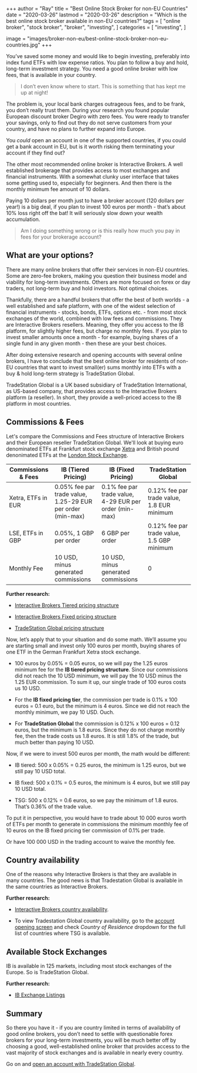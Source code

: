+++
author = "Ray"
title = "Best Online Stock Broker for non-EU Countries"
date = "2020-03-26"
lastmod = "2020-03-26"
description = "Which is the best online stock broker available in non-EU countries?"
tags = [
    "online broker",
    "stock broker",
    "broker",
    "investing",
]
categories = [
    "investing",
]

image = "images/broker-non-eu/best-online-stock-broker-non-eu-countries.jpg"
+++

You’ve saved some money and would like to begin investing, preferably into index fund ETFs with low expense ratios. You plan to follow a buy and hold, long-term investment strategy. You need a good online broker with low fees, that is available in your country.

> I don’t even know where to start. This is something that has kept me up at night!

The problem is, your local bank charges outrageous fees, and to be frank, you don’t really trust them. During your research you found popular European discount broker Degiro with zero fees. You were ready to transfer your savings, only to find out they do not serve customers from your country, and have no plans to further expand into Europe. 

You *could* open an account in one of the supported countries, if you could get a bank account in EU, but is it worth risking them terminating your account if they find out?

The other most recommended online broker is Interactive Brokers. A well established brokerage that provides access to most exchanges and financial instruments. With a somewhat clunky user interface that takes some getting used to, especially for beginners. And then there is the monthly minimum fee amount of 10 dollars.

Paying 10 dollars per month just to have a broker account (120 dollars per year!) is a big deal, if you plan to invest 100 euros per month - that’s about 10% loss right off the bat! It will seriously slow down your wealth accumulation.

> Am I doing something wrong or is this really how much you pay in fees for your brokerage account?

## What are your options?

There are many online brokers that offer their services in non-EU countries. Some are zero-fee brokers, making you question their business model and viability for long-term investments. Others are more focused on forex or day traders, not long-term buy and hold investors. Not optimal choices.

Thankfully, there are a handful brokers that offer the best of both worlds - a well established and safe platform, with one of the widest selection of financial instruments - stocks, bonds, ETFs, options etc. - from most stock exchanges of the world, combined with low fees and commissions. They are Interactive Brokers resellers. Meaning, they offer you access to the IB platform, for slightly higher fees, but charge no monthly fees. If you plan to invest smaller amounts once a month - for example, buying shares of a single fund in any given month - then these are your best choices.

After doing extensive research and opening accounts with several online brokers, I have to conclude that the best online broker for residents of non-EU countries that want to invest small(er) sums monthly into ETFs with a buy & hold long-term strategy is TradeStation Global.

TradeStation Global is a UK based subsidiary of TradeStation International, as US-based company, that provides access to the Interactive Brokers platform (a reseller). In short, they provide a well-priced access to the IB platform in most countries.

## Commissions & Fees

Let's compare the Commissions and Fees structure of Interactive Brokers and their European reseller TradeStation Global. We'll look at buying euro denominated ETFs at Frankfurt stock exchange [Xetra](https://www.xetra.com/xetra-en/) and British pound denonimated ETFs at the [London Stock Exchange](https://www.londonstockexchange.com/home/homepage.htm).

| Commissions & Fees | IB (Tiered Pricing)                                        | IB (Fixed Pricing)                                     | TradeStation Global                        |
| ------------------ | ---------------------------------------------------------- | ------------------------------------------------------ | ------------------------------------------ |
| Xetra, ETFs in EUR | 0.05% fee par trade value, 1.25-29 EUR per order (min-max) | 0.1% fee par trade value, 4-29 EUR per order (min-max) | 0.12% fee par trade value, 1.8 EUR minimum |
| LSE, ETFs in GBP   | 0.05%, 1 GBP per order                                     | 6 GBP per order                                        | 0.12% fee par trade value, 1.5 GBP minimum |
| Monthly Fee        | 10 USD, minus generated commissions                        | 10 USD, minus generated commissions                    | 0                                          |

**Further research:**

- [Interactive Brokers Tiered pricing structure](https://www.interactivebrokers.co.uk/en/index.php?f=39753&p=stocks2#europe2)

- [Interactive Brokers Fixed pricing structure](https://www.interactivebrokers.co.uk/en/index.php?f=39753&p=stocks1)

- [TradeStation Global pricing structure](https://www.tradestation-international.com/global/stock-trading-commissions/#1489138650610-6ebf4fb9-d1f9)


Now, let’s apply that to your situation and do some math. We’ll assume you are starting small and invest only 100 euros per month, buying shares of one ETF in the German Frankfurt Xetra stock exchange.

- 100 euros by 0.05% = 0.05 euros, so we will pay the 1.25 euros minimum fee for the **IB tiered pricing structure**. Since our commissions did not reach the 10 USD minimum, we will pay the 10 USD minus the 1.25 EUR commission. To sum it up, our single trade of 100 euros costs us 10 USD.

- For the **IB fixed pricing tier**, the commission per trade is 0.1% x 100 euros = 0.1 euro, but the minimum is 4 euros. Since we did not reach the monthly minimum, we pay 10 USD. Ouch.

- For **TradeStation Global** the commission is 0.12% x 100 euros = 0.12 euros, but the minimum is 1.8 euros. Since they do not charge monthly fee, then the trade costs us 1.8 euros. It is still 1.8% of the trade, but much better than paying 10 USD.

Now, if we were to invest 500 euros per month, the math would be different:

- IB tiered: 500 x 0.05% = 0.25 euros, the minimum is 1.25 euros, but we still pay 10 USD total.

- IB fixed: 500 x 0.1% = 0.5 euros, the minimum is 4 euros, but we still pay 10 USD total.

- TSG: 500 x 0.12% = 0.6 euros, so we pay the minimum of 1.8 euros. That’s 0.36% of the trade value.

To put it in perspective, you would have to trade about 10 000 euros worth of ETFs per month to generate in commissions the minimum monthly fee of 10 euros on the IB fixed pricing tier commission of 0.1% per trade.

Or have 100 000 USD in the trading account to waive the monthly fee.

## Country availability

One of the reasons why Interactive Brokers is that they are available in many countries. The good news is that Tradestation Global is available in the same countries as Interactive Brokers.

**Further research:** 

- [Interactive Brokers country availability](https://www.interactivebrokers.com/en/index.php?f=7021).

- To view Tradestation Global country availability, go to the [account opening screen](https://www.tradestation-international.com/global/open-an-account-new-client/) and check *Country of Residence* dropdown for the full list of countries where TSG is available.

## Available Stock Exchanges

IB is available in 125 markets, including most stock exchanges of the Europe. So is TradeStation Global.

**Further research:**

- [IB Exchange Listings](https://www.interactivebrokers.com/en/index.php?f=1562)

## Summary

So there you have it - if you are country limited in terms of availability of good online brokers, you don’t need to settle with questionable forex brokers for your long-term investments, you will be much better off by choosing a good, well-established online broker that provides access to the vast majority of stock exchanges and is available in nearly every country. 

Go on and [open an account with TradeStation Global](https://www.tradestation-international.com/global/open-an-account/).